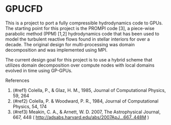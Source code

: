 # GPUCFD

This is a project to port a fully compressible hydrodynamics code to GPUs. The starting point for this project is the PROMPI code [<a name="ref3">3</a>], a piece-wise parabolic method (PPM) [<a name="ref1">1</a>,<a name="ref2">2</a>] hydrodynamics code that has been used to model the turbulent reactive flows found in stellar interiors for over a decade. The original design for multi-processing was domain decomposition and was implemented using MPI.  

The current design goal for this project is to use a hybrid scheme that utilizes domain decomposition over compute nodes with local domains evolved in time using GP-GPUs.

References

1. (#ref1) Colella, P., & Glaz, H. M., 1985, Journal of Computational Physics, 59, 264 
2. (#ref2) Colella, P. & Woodward, P. R., 1984, Journal of Computational Physics, 54, 174 
3. (#ref3) Meakin, C. A., & Arnett, W. D. 2007, The Astrophysical Journal, 667, 448 (  http://adsabs.harvard.edu/abs/2007ApJ...667..448M )
